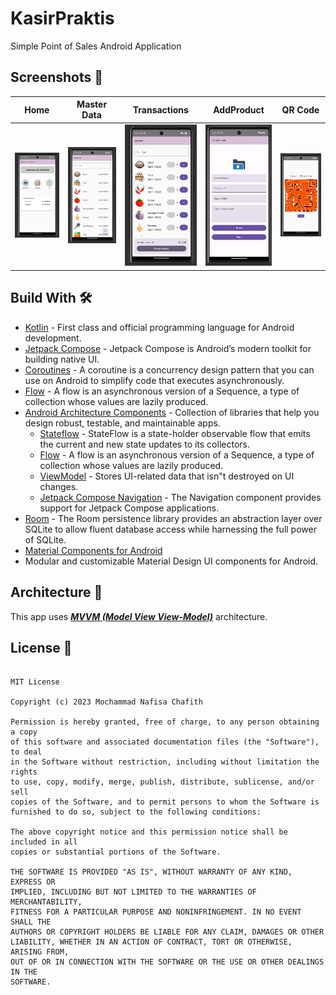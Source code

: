 # KasirPraktis
Simple Point of Sales Android Application

## Screenshots 📱 

Home | Master Data | Transactions | AddProduct | QR Code
--- | --- | --- | --- |--- 
![](https://github.com/Chafithafid30/KasirPraktis/blob/930fd4bae147a88343e75cb5c72fe262ca1a4618/Homepage%20Screen.png) | ![](https://github.com/Chafithafid30/KasirPraktis/blob/930fd4bae147a88343e75cb5c72fe262ca1a4618/Master%20Data%20Screen.png) | ![](https://github.com/Chafithafid30/KasirPraktis/blob/930fd4bae147a88343e75cb5c72fe262ca1a4618/Transaksi%20Screen.png) | ![](https://github.com/Chafithafid30/KasirPraktis/blob/930fd4bae147a88343e75cb5c72fe262ca1a4618/Adding%20Product%20Screen.png) | ![](https://github.com/Chafithafid30/KasirPraktis/blob/930fd4bae147a88343e75cb5c72fe262ca1a4618/QR%20Code%20Screen.png)

## Build With 🛠

- [Kotlin](https://kotlinlang.org/) - First class and official programming language for Android
  development.
- [Jetpack Compose](https://developer.android.com/jetpack/compose) - Jetpack Compose is Android’s
  modern toolkit for building native UI.
- [Coroutines](https://kotlinlang.org/docs/reference/coroutines-overview.html) - A coroutine is a
  concurrency design pattern that you can use on Android to simplify code that executes
  asynchronously.
- [Flow](https://kotlinlang.org/docs/reference/coroutines/flow.html) - A flow is an asynchronous
  version of a Sequence, a type of collection whose values are lazily produced.
- [Android Architecture Components](https://developer.android.com/topic/libraries/architecture) -
  Collection of libraries that help you design robust, testable, and maintainable apps.
  - [Stateflow](https://developer.android.com/kotlin/flow/stateflow-and-sharedflow) - StateFlow is a
    state-holder observable flow that emits the current and new state updates to its collectors.
  - [Flow](https://kotlinlang.org/docs/reference/coroutines/flow.html) - A flow is an asynchronous
    version of a Sequence, a type of collection whose values are lazily produced.
  - [ViewModel](https://developer.android.com/topic/libraries/architecture/viewmodel) - Stores
    UI-related data that isn"t destroyed on UI changes.
  - [Jetpack Compose Navigation](https://developer.android.com/jetpack/compose/navigation) - The
    Navigation component provides support for Jetpack Compose applications.
- [Room](https://developer.android.com/training/data-storage/room) - The Room persistence library provides an abstraction layer over SQLite to allow fluent         database access while harnessing the full power of SQLite.
- [Material Components for Android](https://github.com/material-components/material-components-android)
- Modular and customizable Material Design UI components for Android.


## Architecture 🗼

This app uses [***MVVM (Model View
View-Model)***](https://developer.android.com/jetpack/docs/guide#recommended-app-arch) architecture.


## License 🔖

```

MIT License

Copyright (c) 2023 Mochammad Nafisa Chafith

Permission is hereby granted, free of charge, to any person obtaining a copy
of this software and associated documentation files (the "Software"), to deal
in the Software without restriction, including without limitation the rights
to use, copy, modify, merge, publish, distribute, sublicense, and/or sell
copies of the Software, and to permit persons to whom the Software is
furnished to do so, subject to the following conditions:

The above copyright notice and this permission notice shall be included in all
copies or substantial portions of the Software.

THE SOFTWARE IS PROVIDED "AS IS", WITHOUT WARRANTY OF ANY KIND, EXPRESS OR
IMPLIED, INCLUDING BUT NOT LIMITED TO THE WARRANTIES OF MERCHANTABILITY,
FITNESS FOR A PARTICULAR PURPOSE AND NONINFRINGEMENT. IN NO EVENT SHALL THE
AUTHORS OR COPYRIGHT HOLDERS BE LIABLE FOR ANY CLAIM, DAMAGES OR OTHER
LIABILITY, WHETHER IN AN ACTION OF CONTRACT, TORT OR OTHERWISE, ARISING FROM,
OUT OF OR IN CONNECTION WITH THE SOFTWARE OR THE USE OR OTHER DEALINGS IN THE
SOFTWARE.

```
